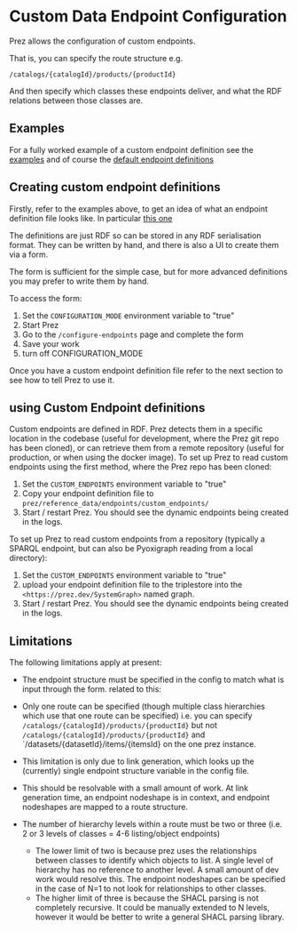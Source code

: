 # Custom Data Endpoint Configuration

Prez allows the configuration of custom endpoints.

That is, you can specify the route structure e.g.

`/catalogs/{catalogId}/products/{productId}`

And then specify which classes these endpoints deliver, and what the RDF relations between those classes are.

## Examples

For a fully worked example of a custom endpoint definition see the [examples](./examples/custom_endpoints) and
of course the [default endpoint definitions](../prez/reference_data/endpoints/data_endpoints_default/default_endpoints.ttl)

## Creating custom endpoint definitions


Firstly, refer to the examples above, to get an idea of what an endpoint definition file
looks like. In particular [this one](./examples/custom_endpoints/example_4_levels.trig)

The definitions are just RDF so can be stored in any RDF serialisation format.
They can be written by hand, and there is also a UI to create them via a form.

The form is sufficient for the simple case, but for more advanced definitions you may
prefer to write them by hand.

To access the form:

1. Set the `CONFIGURATION_MODE` environment variable to "true"
2. Start Prez
3. Go to the `/configure-endpoints` page and complete the form
4. Save your work
5. turn off CONFIGURATION_MODE

Once you have a custom endpoint definition file refer to the next section to see how to
tell Prez to use it.

## using Custom Endpoint definitions

Custom endpoints are defined in RDF. Prez detects them in a specific location in the codebase (useful for development, where the Prez git repo has been cloned), or can retrieve them from a remote repository (useful for production, or when using the docker image). To set up Prez to read custom endpoints using the first method, where the Prez repo has been cloned:

1. Set the `CUSTOM_ENDPOINTS` environment variable to "true"
2. Copy your endpoint definition file to `prez/reference_data/endpoints/custom_endpoints/`
3. Start / restart Prez. You should see the dynamic endpoints being created in the logs.

To set up Prez to read custom endpoints from a repository (typically a SPARQL endpoint, but can also be Pyoxigraph reading from a local directory):

1. Set the `CUSTOM_ENDPOINTS` environment variable to "true"
2. upload your endpoint definition file to the triplestore into the `<https://prez.dev/SystemGraph>` named graph.
3. Start / restart Prez. You should see the dynamic endpoints being created in the logs.

## Limitations

The following limitations apply at present:

- The endpoint structure must be specified in the config to match what is input through the form.
  related to this:
- Only one route can be specified (though multiple class hierarchies which use that one route can be specified)
  i.e. you can specify
  `/catalogs/{catalogId}/products/{productId}`
  but not
  `/catalogs/{catalogId}/products/{productId}`
  and
  `/datasets/{datasetId}/items/{itemsId}
  on the one prez instance.
- This limitation is only due to link generation, which looks up the (currently) single endpoint structure variable in the config file.
- This should be resolvable with a small amount of work. At link generation time, an endpoint nodeshape is in context, and endpoint nodeshapes are mapped to a route structure.

- The number of hierarchy levels within a route must be two or three (i.e. 2 or 3 levels of classes = 4-6 listing/object endpoints)
  - The lower limit of two is because prez uses the relationships between classes to identify which objects to list. A single level of hierarchy has no reference to another level. A small amount of dev work would resolve this. The endpoint nodeshapes can be specified in the case of N=1 to not look for relationships to other classes.
  - The higher limit of three is because the SHACL parsing is not completely recursive. It could be manually extended to N levels, however it would be better to write a general SHACL parsing library.
